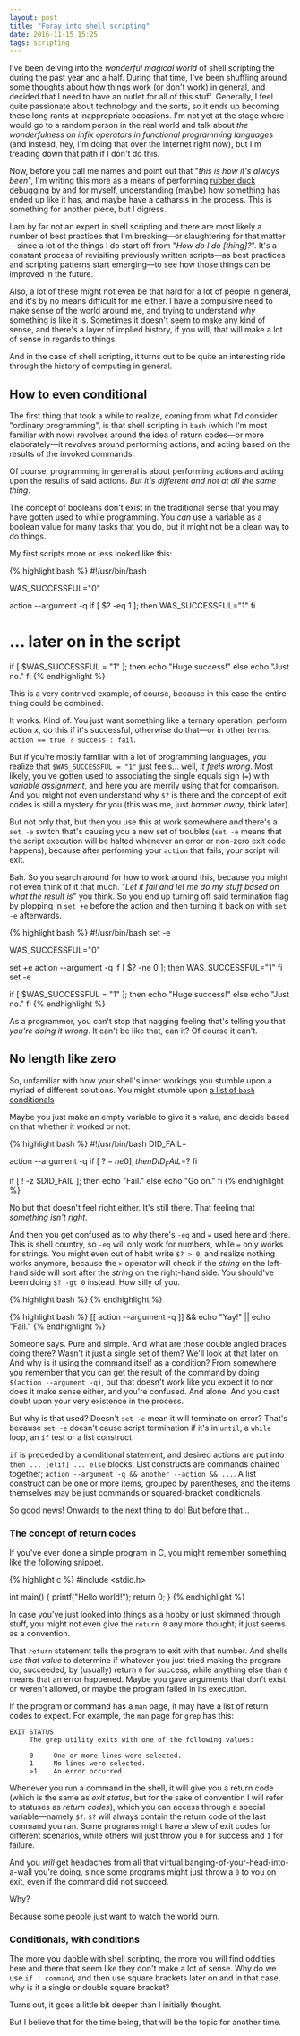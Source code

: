 ```yaml
---
layout: post
title: "Foray into shell scripting"
date: 2016-11-15 15:25
tags: scripting
---
```


I've been delving into the _wonderful magical world_ of shell scripting the during the past year and a half. During that time, I've been shuffling around some thoughts about how things work (or don't work) in general, and decided that I need to have an outlet for all of this stuff. Generally, I feel quite passionate about technology and the sorts, so it ends up becoming these long rants at inappropriate occasions. I'm not yet at the stage where I would go to a random person in the real world and talk about _the wonderfulness on infix operators in functional programming languages_ (and instead, hey, I'm doing that over the Internet right now), but I'm treading down that path if I don't do this.

Now, before you call me names and point out that "_this is how it's always been_", I'm writing this more as a means of performing [rubber duck debugging][wikipedia-rubber-duck-debugging] by and for myself, understanding (maybe) how something has ended up like it has, and maybe have a catharsis in the process. This is something for another piece, but I digress.

I am by far not an expert in shell scripting and there are most likely a number of best practices that I'm breaking—or slaughtering for that matter—since a lot of the things I do start off from "_How do I do [thing]?_". It's a constant process of revisiting previously written scripts—as best practices and scripting patterns start emerging—to see how those things can be improved in the future.

Also, a lot of these might not even be that hard for a lot of people in general, and it's by no means difficult for me either. I have a compulsive need to make sense of the world around me, and trying to understand _why_ something is like it is. Sometimes it doesn't seem to make any kind of sense, and there's a layer of implied history, if you will, that will make a lot of sense in regards to things.

And in the case of shell scripting, it turns out to be quite an interesting ride through the history of computing in general.

## How to even conditional

The first thing that took a while to realize, coming from what I'd consider "ordinary programming", is that shell scripting in `bash` (which I'm most familiar with now) revolves around the idea of return codes—or more elaborately—it revolves around performing actions, and acting based on the results of the invoked commands.

Of course, programming in general is about performing actions and acting upon the results of said actions. _But it's different and not at all the same thing_.

The concept of booleans don't exist in the traditional sense that you may have gotten used to while programming. You _can_ use a variable as a boolean value for many tasks that you do, but it might not be a clean way to do things.

My first scripts more or less looked like this:

{% highlight bash %}
#!/usr/bin/bash

WAS_SUCCESSFUL="0"

action --argument -q
if [ $? -eq 1 ]; then
    WAS_SUCCESSFUL="1"
fi

# ... later on in the script

if [ $WAS_SUCCESSFUL = "1" ]; then
    echo "Huge success!"
else
    echo "Just no."
fi
{% endhighlight %}

This is a very contrived example, of course, because in this case the entire thing could be combined.

It works. Kind of. You just want something like a ternary operation; perform action _x_, do this if it's successful, otherwise do that—or in other terms: `action == true ? success : fail`.

But if you're mostly familiar with a lot of programming languages, you realize that `$WAS_SUCCESSFUL = "1"` just feels... well, _it feels wrong_. Most likely, you've gotten used to associating the single equals sign (`=`) with _variable assignment_, and here you are merrily using that for comparison. And you might not even understand why `$?` is there and the concept of exit codes is still a mystery for you (this was me, just _hammer away_, think later).

But not only that, but then you use this at work somewhere and there's a `set -e` switch that's causing you a new set of troubles (`set -e` means that the script execution will be halted whenever an error or non-zero exit code happens), because after performing your `action` that fails, your script will exit.

Bah. So you search around for how to work around this, because you might not even think of it that much. "_Let it fail and let me do my stuff based on what the result is_" you think. So you end up turning off said termination flag by plopping in `set +e` before the action and then turning it back on with `set -e` afterwards.

{% highlight bash %}
#!/usr/bin/bash
set -e

WAS_SUCCESSFUL="0"

set +e
action --argument -q
if [ $? -ne 0 ]; then
    WAS_SUCCESSFUL="1"
fi
set -e

if [ $WAS_SUCCESSFUL = "1" ]; then
    echo "Huge success!"
else
    echo "Just no."
fi
{% endhighlight %}

As a programmer, you can't stop that nagging feeling that's telling you that _you're doing it wrong_. It can't be like that, can it? Of course it can't.

## No length like zero

So, unfamiliar with how your shell's inner workings you stumble upon a myriad of different solutions. You might stumble upon [a list of `bash` conditionals][bash-conditionals]

Maybe you just make an empty variable to give it a value, and decide based on that whether it worked or not:

{% highlight bash %}
#!/usr/bin/bash
DID_FAIL=

action --argument -q
if [ $? -ne 0 ]; then
    DID_FAIL=$?
fi

if [ ! -z $DID_FAIL ]; then
    echo "Fail."
else
    echo "Go on."
fi
{% endhighlight %}

No but that doesn't feel right either. It's still there. That feeling that _something isn't right_.

And then you get confused as to why there's `-eq` and `=` used here and there. This is shell country, so `-eq` will only work for numbers, while `=` only works for strings. You might even out of habit write `$? > 0`, and realize nothing works anymore, because the `>` operator will check if the _string_ on the left-hand side will sort after the _string_ on the right-hand side. You should've been doing `$? -gt 0` instead. How silly of you.

{% highlight bash %}
{% endhighlight %}

{% highlight bash %}
[[ action --argument -q ]] && echo "Yay!" || echo "Fail."
{% endhighlight %}

Someone says. Pure and simple. And what are those double angled braces doing there? Wasn't it just a single set of them? We'll look at that later on. And why is it using the command itself as a condition? From somewhere you remember that you can get the result of the command by doing `$(action --argument -q)`, but that doesn't work like you expect it to nor does it make sense either, and you're confused. And alone. And you cast doubt upon your very existence in the process.

But why is that used? Doesn't `set -e` mean it will terminate on error? That's because `set -e` doesn't cause script termination if it's in `until`, a `while` loop, an `if` test or a list construct.

`if` is preceded by a conditional statement, and desired actions are put into `then ... [elif] ... else` blocks. List constructs are commands chained together; `action --argument -q && another --action && ...`. A list construct can be one or more items, grouped by parentheses, and the items themselves may be just commands or squared-bracket conditionals.

So good news! Onwards to the next thing to do! But before that...

### The concept of return codes

If you've ever done a simple program in C, you might remember something like the following snippet.

{% highlight c %}
#include <stdio.h>

int main() {
    printf("Hello world!");
    return 0;
}
{% endhighlight %}

In case you've just looked into things as a hobby or just skimmed through stuff, you might not even give the `return 0` any more thought; it just seems as a convention.

That `return` statement tells the program to exit with that number. And shells _use that value_ to determine if whatever you just tried making the program do, succeeded, by (usually) return `0` for success, while anything else than `0` means that an error happened. Maybe you gave arguments that don't exist or weren't allowed, or maybe the program failed in its execution.

If the program or command has a `man` page, it may have a list of return codes to expect. For example, the `man` page for `grep` has this:

```
EXIT STATUS
     The grep utility exits with one of the following values:

     0     One or more lines were selected.
     1     No lines were selected.
     >1    An error occurred.
```

Whenever you run a command in the shell, it will give you a return code (which is the same as _exit status_, but for the sake of convention I will refer to statuses as _return codes_), which you can access through a special variable—namely `$?`. `$?` will always contain the return code of the last command you ran. Some programs might have a slew of exit codes for different scenarios, while others will just throw you `0` for success and `1` for failure.

And you _will_ get headaches from all that virtual banging-of-your-head-into-a-wall you're doing, since some programs might just throw a `0` to you on exit, even if the command did not succeed.

Why?

Because some people just want to watch the world burn.

### Conditionals, with conditions

The more you dabble with shell scripting, the more you will find oddities here and there that seem like they don't make a lot of sense. Why do we use `if ! command`, and then use square brackets later on and in that case, why is it a single or double square bracket?

Turns out, it goes a little bit deeper than I initially thought.

But I believe that for the time being, that will be the topic for another time.

[wikipedia-rubber-duck-debugging]: https://en.wikipedia.org/wiki/Rubber_duck_debugging
[bash-conditionals]: http://tldp.org/LDP/Bash-Beginners-Guide/html/sect_07_01.html
